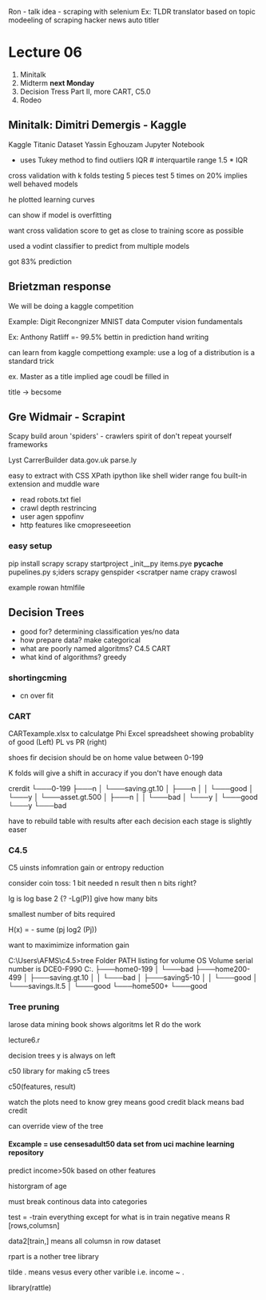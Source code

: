 Ron - talk idea - scraping with selenium 
Ex: TLDR translator based on topic modeeling of scraping hacker news
auto titler

# Lecture 06

1. Minitalk
2. Midterm **next Monday**
3. Decision Tress Part II, more CART, C5.0
4. Rodeo

## Minitalk: Dimitri Demergis - Kaggle

Kaggle
Titanic Dataset
Yassin Eghouzam Jupyter Notebook

- uses Tukey method to find outliers
IQR # interquartile range
1.5 * IQR

cross validation
with k folds testing
5 pieces
test 5 times on 20%
implies well behaved models

he plotted learning curves

can show if model is overfitting

want cross validation score to get as close to training score as possible

used a vodint classifier  to predict from multiple models

got 83% prediction

## Brietzman response

We will be doing a kaggle competition

Example: Digit Recongnizer
MNIST data
Computer vision fundamentals

Ex: Anthony Ratliff =- 99.5% bettin in prediction hand writing

can learn from kaggle compettiong
example: use a log of a distribution is a standard trick

ex. Master as a title implied age coudl be filled in

title -> becsome

## Gre Widmair - Scrapint

Scapy build aroun 'spiders' - crawlers
spirit of don't repeat yourself frameworks

Lyst
CarrerBuilder
data.gov.uk
parse.ly

easy to extract with CSS XPath
ipython like shell
wider range fou built-in extension and muddle ware
- read robots.txt fiel
- crawl depth restrincing
- user agen sppofinv
- http features like cmopreseeetion

### easy setup
pip install scrapy
scrapy startproject
_init__py
items.pye
__pycache__
pupelines.py
s;iders
scrapy genspider <scratper name<start url>
crapy crawosl

example rowan htmlfile

## Decision Trees

- good for? determining classification yes/no data
- how prepare data? make categorical
- what are poorly named algoritms? C4.5 CART
- what kind of algorithms? greedy

### shortingcming
- cn over fit

### CART

CARTexample.xlsx to calculatge Phi
Excel spreadsheet showing probablity of good (Left) PL vs PR (right)

shoes fir decision should be on home value between 0-199

K folds will give a shift in accuracy if you don't have enough data

crerdit
└───0-199
    ├───n
    │   └───saving.gt.10
    │       ├───n
    │       │   └───good
    │       └───y
    │           └───asset.gt.500
    │               ├───n
    │               │   └───bad
    │               └───y
    │                   └───good
    └───y
        └───bad

have to rebuild table with results after each decision
each stage is slightly easer

### C4.5

C5 uinsts infomration gain or entropy reduction

consider coin toss: 1 bit needed
n result then n bits right?

lg is log base 2
{? -Lg(P)]
give how many bits

smallest number of bits required

H(x) = - sume (pj log2 (Pj))

want to maximimize information gain

C:\Users\AFMS\c4.5>tree
Folder PATH listing for volume OS
Volume serial number is DCE0-F990
C:.
├───home0-199
│   └───bad
├───home200-499
│   ├───saving.gt.10
│   │   └───bad
│   ├───saving5-10
│   │   └───good
│   └───savings.lt.5
│       └───good
└───home500+
    └───good

### Tree pruning
larose data mining book shows algoritms
let R do the work

lecture6.r

decision trees y is always on left

c50 library for making c5 trees

c50(features, result)

watch the plots
need to know grey means good credit
black means bad credit

can override view of the tree

#### Excample = use censesadult50 data set from uci machine learning repository

predict income>50k based on other features

historgram of age

must break continous data into categories

test = -train
everything except for what is in train
negative means 
R [rows,columsn]

data2[train,] means all columsn in row dataset

rpart is a nother tree library

tilde . means vesus every other varible
i.e. income ~ .


library(rattle)
